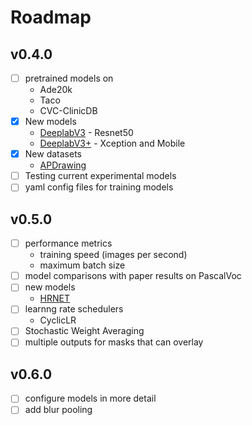 # Roadmap

## v0.4.0

- [ ] pretrained models on
    - Ade20k
    - Taco
    - CVC-ClinicDB
- [x] New models
    - [DeeplabV3](https://arxiv.org/abs/1706.05587) - Resnet50
    - [DeeplabV3+](https://arxiv.org/abs/1802.02611) - Xception and Mobile
- [x] New datasets
    - [APDrawing](https://cg.cs.tsinghua.edu.cn/people/~Yongjin/APDrawingDB.zip)
- [ ] Testing current experimental models
- [ ] yaml config files for training models

## v0.5.0

- [ ] performance metrics
    - training speed (images per second)
    - maximum batch size
- [ ] model comparisons with paper results on PascalVoc
- [ ] new models
    - [HRNET](https://arxiv.org/abs/1908.07919)
- [ ] learnng rate schedulers
    - CyclicLR
- [ ] Stochastic Weight Averaging
- [ ] multiple outputs for masks that can overlay
## v0.6.0

- [ ] configure models in more detail
- [ ] add blur pooling